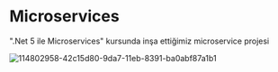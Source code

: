 # Microservices

".Net 5 ile Microservices" kursunda inşa ettiğimiz microservice projesi

![114802958-42c15d80-9da7-11eb-8391-ba0abf87a1b1](https://user-images.githubusercontent.com/13946186/126895535-da790d16-7379-46d7-b461-d672f487134b.png)
